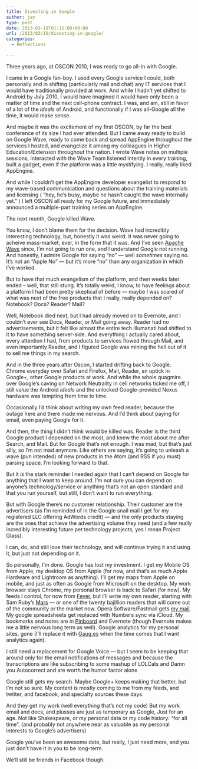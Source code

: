 ```yaml
---
title: Divesting in Google
author: jay
type: post
date: 2013-03-19T01:15:00+00:00
url: /2013/03/19/divesting-in-google/
categories:
  - Reflections

---
```

Three years ago, at OSCON 2010, I was ready to go all-in with Google.

I came in a Google fan-boy. I used every Google service I could, both personally and in shifting (particularly mail and chat) any IT services that I would have traditionally provided at work. And while I hadn’t yet shifted to Android by July 2010, I would have imagined it would have only been a matter of time and the next cell-phone contract. I was, and am, still in favor of a lot of the _ideals_ of Android, and functionally if I was all-Google all the time, it would make sense.

And maybe it was the excitement of my first OSCON, by far the best conference of its size I had ever attended. But I came away ready to build on Google Wave, ready to come back and spread AppEngine throughout the services I hosted, and evangelize it among my colleagues in Higher Education/Extension throughout the nation. I wrote Wave notes on multiple sessions, interacted with the Wave Team listened intently in every training, built a gadget, even if the platform was a little mystifying. I really, really liked AppEngine.

And while I couldn’t get the AppEngine developer evangelist to respond to my wave-based communication and questions about the training materials and licensing ( “hey, he’s busy, maybe he hasn’t caught the wave internally yet.” ) I left OSCON all ready for my Google future, and immediately announced a multiple-part training series on AppEngine.

The next month, Google killed Wave.

You know, I don’t blame them for the decision. Wave had incredibly interesting technology, but, honestly it was weird. It was never going to acheive mass-market, ever, in the form that it was. And I’ve seen [Apache Wave][1] since, I’m not going to run one, and I understand Google not running. And honestly, I admire Google for saying “no” — well _sometimes_ saying no. It’s not an “Apple No” — but it’s more “no” than any organization in which I’ve worked.

But to have that much evangelism of the platform, and then weeks later ended – well, that still stung. It’s totally weird, I know, to have feelings about a platform I had been pretty skeptical of before — maybe I was scared of what was next of the free products that I really, really depended on? Notebook? Docs? Reader? Mail?

Well, Notebook died next, but I had already moved on to Evernote, and I couldn’t ever see Docs, Reader, or Mail going away. Reader had no advertisements, but it felt like almost the entire tech illumanati had shifted to it to have something server-side. And everything I actually cared about, every attention I had, from products to services flowed through Mail, and even importantly Reader, and I figured Google was mining the hell out of it to sell me things in my search.

And in the three years after Oscon, I started drifting back to Google. Chrome everyday over Safari and Firefox, Mail, Reader, an uptick in Google+, other Google products at work. And while the whole quagmire over Google’s caving on Network Neutrality in cell networks ticked me off, I still value the Android _ideals_ and the unlocked Google-provided Nexus hardware was tempting from time to time.

Occasionally I’d think about writing my own feed reader, because the outage here and there made me nervous. And I’d think about paying for email, even paying Google for it.

And then, the thing I didn’t think would be killed was. Reader is the third Google product I depended on the most, and knew the most about me after Search, and Mail. But for Google that’s not enough. I was mad, but that’s just silly, so I’m not mad anymore. Like others are saying, it’s going to unleash a wave (pun intended) of new products in the Atom (and RSS if you must) parsing space. I’m looking forward to that.

But it _is_ the stark reminder I needed again that I can’t depend on Google for anything that I want to keep around. I’m not sure you can depend on anyone’s technology/service or anything that’s not an open standard and that you run yourself, but still, I don’t want to run everything.

But with Google there’s no customer relationship. Their customer are the advertisers (as I’m reminded of in the Google snail mail I get for my registered LLC offering AdWords credit) — and the only products staying are the ones that achieve the advertising volume they need (and a few really incredibly interesting future pet technology projects, yes I mean Project Glass).

I can, do, and still love their technology, and will continue trying it and using it, but just not depending on it.

So personally, I’m done. Google has lost my investment. I get my Mobile OS from Apple, my desktop OS from Apple (for now, and that’s as much Apple Hardware and Lightroom as anything). I’ll get my maps from Apple on mobile, and just as often as Google from Microsoft on the desktop. My work browser stays Chrome, my personal browser is back to Safari (for now). My feeds I control, for now from [Fever][2], but I’ll write my own reader, starting with Sam Ruby’s [Mars][3] — or one of the twenty bajillion readers that will come out of the community or the market now. Opera Software/Fastmail gets [my mail][4]. My google spreadsheets get replaced with Numbers sync via iCloud. My bookmarks and notes are in [Pinboard][5] and Evernote (though Evernote makes me a little nervous long term as well). Google analytics for my personal sites, gone (I’ll replace it with [Gaug.es][6] when the time comes that I want analytics again).

I still need a replacement for Google Voice — but I seem to be keeping that around only for the email notifications of messages and because the transcriptions are like subscribing to some mashup of LOLCats and Damn you Autocorrect and are worth the humor factor alone

Google still gets my search. Maybe Google+ keeps making that better, but I’m not so sure. My content is mostly coming to me from my feeds, and twitter, and facebook, and specialty sources these days.

And they get my work (well everything that’s not my code) But my work email and docs, and plusses are just as temporary as Google, Just for an age. Not like Shakespeare, or my personal data or my code history: “for all time”. (and probably not anywhere near as valuable as my personal interests to Google’s advertisers)

Google you’ve been an awesome date, but really, I just need more, and you just don’t have it in you to be long-term.

We’ll still be friends in Facebook though.

 [1]: http://incubator.apache.org/wave/index.html
 [2]: http://feedafever.com
 [3]: https://github.com/rubys/mars
 [4]: https://www.fastmail.fm
 [5]: https://pinboard.in
 [6]: http://get.gaug.es